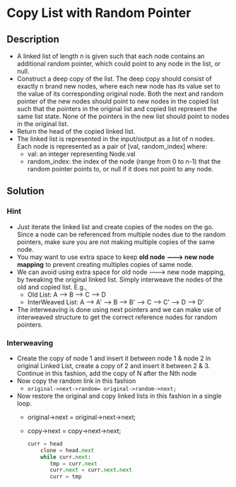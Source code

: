 # Copy List with Random Pointer

## Description

* A linked list of length n is given such that each node contains an additional random pointer, which could point to any node in the list, or null.
* Construct a deep copy of the list. The deep copy should consist of exactly n brand new nodes, where each new node has its value set to the value of its corresponding original node. Both the next and random pointer of the new nodes should point to new nodes in the copied list such that the pointers in the original list and copied list represent the same list state. None of the pointers in the new list should point to nodes in the original list.
* Return the head of the copied linked list.
* The linked list is represented in the input/output as a list of n nodes. Each node is represented as a pair of [val, random_index] where:
  * val: an integer representing Node.val
  * random_index: the index of the node (range from 0 to n-1) that the random pointer points to, or null if it does not point to any node.

## Solution

### Hint

* Just iterate the linked list and create copies of the nodes on the go. Since a node can be referenced from multiple nodes due to the random pointers, make sure you are not making multiple copies of the same node.
* You may want to use extra space to keep **old node ---> new node mapping** to prevent creating multiples copies of same node.
* We can avoid using extra space for old node ---> new node mapping, by tweaking the original linked list. Simply interweave the nodes of the old and copied list. E.g.,
  * Old List: A --> B --> C --> D
  * InterWeaved List: A --> A' --> B --> B' --> C --> C' --> D --> D' 
* The interweaving is done using next pointers and we can make use of interweaved structure to get the correct reference nodes for random pointers.

### Interweaving

* Create the copy of node 1 and insert it between node 1 & node 2 in original Linked List, create a copy of 2 and insert it between 2 & 3. Continue in this fashion, add the copy of N after the Nth node
* Now copy the random link in this fashion
  * ```original->next->random= original->random->next;```
* Now restore the original and copy linked lists in this fashion in a single loop.
  * original->next = original->next->next;
  * copy->next = copy->next->next;

    ```python
    curr = head
        clone = head.next
        while curr.next:
           tmp = curr.next
           curr.next = curr.next.next
           curr = tmp
    ```
